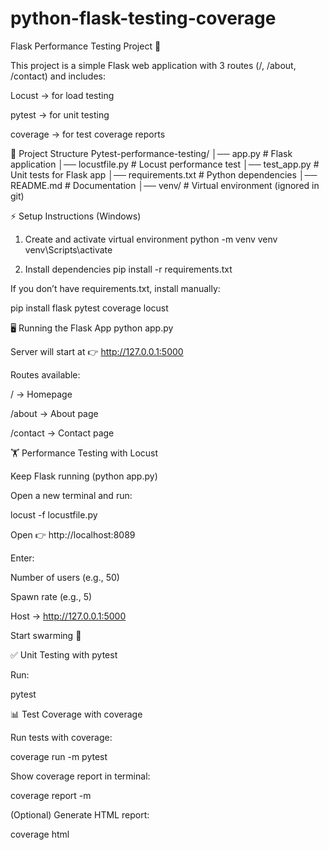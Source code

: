 # python-flask-testing-coverage

Flask Performance Testing Project 🚀

This project is a simple Flask web application with 3 routes (/, /about, /contact) and includes:

Locust → for load testing

pytest → for unit testing

coverage → for test coverage reports

📂 Project Structure
Pytest-performance-testing/
│── app.py              # Flask application
│── locustfile.py       # Locust performance test
│── test_app.py         # Unit tests for Flask app
│── requirements.txt    # Python dependencies
│── README.md           # Documentation
│── venv/               # Virtual environment (ignored in git)

⚡ Setup Instructions (Windows)
1. Create and activate virtual environment
python -m venv venv
venv\Scripts\activate

2. Install dependencies
pip install -r requirements.txt


If you don’t have requirements.txt, install manually:

pip install flask pytest coverage locust

🖥️ Running the Flask App
python app.py


Server will start at 👉 http://127.0.0.1:5000

Routes available:

/ → Homepage

/about → About page

/contact → Contact page

🏋️ Performance Testing with Locust

Keep Flask running (python app.py)

Open a new terminal and run:

locust -f locustfile.py


Open 👉 http://localhost:8089

Enter:

Number of users (e.g., 50)

Spawn rate (e.g., 5)

Host → http://127.0.0.1:5000

Start swarming 🚀

✅ Unit Testing with pytest

Run:

pytest

📊 Test Coverage with coverage

Run tests with coverage:

coverage run -m pytest


Show coverage report in terminal:

coverage report -m


(Optional) Generate HTML report:

coverage html
